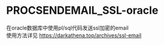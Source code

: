# PROCSENDEMAIL_SSL-oracle
在oracle数据库中使用pl/sql代码发送ssl加密的email   
使用方法详见  https://darkathena.top/archives/ssl-email
